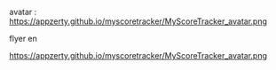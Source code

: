 avatar :
https://appzerty.github.io/myscoretracker/MyScoreTracker_avatar.png

flyer en

https://appzerty.github.io/myscoretracker/MyScoreTracker_avatar.png
